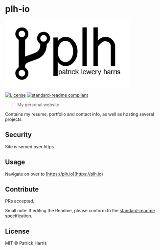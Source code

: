 # plh-io


![banner](/images/newlogo.png)


[![License](https://img.shields.io/badge/license-MIT-blue.svg?style=flat-square)](https://github.com/patrickleweryharris/patrickleweryharris.github.io/blob/master/LICENSE.txt) [![standard-readme compliant](https://img.shields.io/badge/standard--readme-OK-green.svg?style=flat-square)](https://github.com/RichardLitt/standard-readme)


> My personal website

Contains my resume, portfolio and contact info, as well as hosting several projects

## Security

Site is served over https

## Usage

Navigate on over to [https://plh.io](https://plh.io)

## Contribute

PRs accepted.

Small note: If editing the Readme, please conform to the [standard-readme](https://github.com/RichardLitt/standard-readme) specification.

## License

MIT © Patrick Harris
